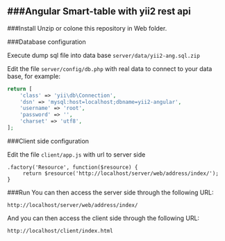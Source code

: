 
###**Angular Smart-table with yii2 rest api**
------------

###Install
Unzip or colone this repository in Web folder.


###Database configuration

Execute dump sql file into data base `server/data/yii2-ang.sql.zip`

Edit the file `server/config/db.php` with real data to connect to your data base, for example:

```php
return [
    'class' => 'yii\db\Connection',
    'dsn' => 'mysql:host=localhost;dbname=yii2-angular',
    'username' => 'root',
    'password' => '',
    'charset' => 'utf8',
];
```

###Client side configuration

Edit the file `client/app.js` with url to server side
```
.factory('Resource', function($resource) {
     return $resource('http://localhost/server/web/address/index/');
}
```
         



###Run
You can then access the server side through the following URL:

~~~
http://localhost/server/web/address/index/
~~~

And you can then access the client side through the following URL:

~~~
http://localhost/client/index.html
~~~
